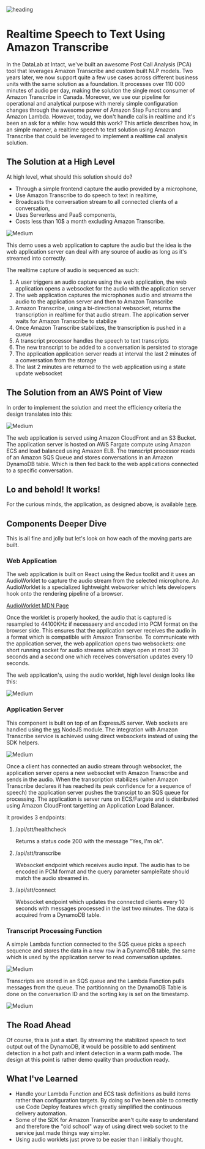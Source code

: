 ![heading](https://assets.rainmaking.cloud/images/dji_fly_20221015_142202_690_1665858145274_photo_small.png)

# Realtime Speech to Text Using Amazon Transcribe 

In the DataLab at Intact, we've built an awesome Post Call Analysis (PCA) tool that leverages Amazon Transcribe and custom built NLP models. Two years later, we now support quite a few use cases across different business units with the same solution as a foundation. It processes over 110 000 minutes of audio per day, making the solution the single most consumer of Amazon Transcribe in Canada. Moreover, we use our pipeline for operational and analytical purpose with merely simple configuration changes through the awesome power of Amazon Step Functions and Amazon Lambda. However, today, we don't handle calls in realtime and it's been an ask for a while: how would this work? This article describes how, in an simple manner, a realtime speech to text solution using Amazon Transcribe that could be leveraged to implement a realtime call analysis solution.

## The Solution at a High Level

At high level, what should this solution should do? 

- Through a simple frontend capture the audio provided by a microphone,
- Use Amazon Transcribe to do speech to text in realtime,
- Broadcasts the conversation stream to all connected clients of a conversation,
- Uses Serverless and PaaS components,
- Costs less than 10$ a month excluding Amazon Transcribe.

![Medium](https://assets.rainmaking.cloud/images/realtime-stt-highlevel-design-2.png)

This demo uses a web application to capture the audio but the idea is the web application server can deal with any source of audio as long as it's streamed into correctly.

The realtime capture of audio is sequenced as such:

1. A user triggers an audio capture using the web application, the web application opens a websocket for the audio with the application server
1. The web application captures the microphones audio and streams the audio to the application server and then to Amazon Transcribe
1. Amazon Transcribe, using a bi-directional websocket, returns the transcription in realtime for that audio stream. The application server waits for Amazon Transcribe to stabilize
1. Once Amazon Transcribe stabilizes, the transcription is pushed in a queue
1. A transcript processor handles the speech to text transcripts
1. The new transcript to be added to a conversation is persisted to storage
1. The application application server reads at interval the last 2 minutes of a conversation from the storage
1. The last 2 minutes are returned to the web application using a state update websocket

## The Solution from an AWS Point of View

In order to implement the solution and meet the efficiency criteria the design translates into this:

![Medium](https://assets.rainmaking.cloud/images/realtime-stt-highlevel-design-aws-v2.png)

The web application is served using Amazon CloudFront and an S3 Bucket. The application server is hosted on AWS Fargate compute using Amazon ECS and load balanced using Amazon ELB. The transcript processor reads of an Amazon SQS Queue and stores conversations in an Amazon DynamoDB table. Which is then fed back to the web applications connected to a specific conversation.

## Lo and behold! It works!

For the curious minds, the application, as designed above, is available [here](https://sttdemo.rainmaking.cloud/).

## Components Deeper Dive 

This is all fine and jolly but let's look on how each of the moving parts are built.

### Web Application

The web application is built on React using the Redux toolkit and it uses an AudioWorklet to capture the audio stream from the selected microphone. An AudioWorklet is a specialized lightweight webworker which lets developers hook onto the rendering pipeline of a browser. 

[AudioWorklet MDN Page](https://developer.mozilla.org/en-US/docs/Web/API/AudioWorklet)

Once the worklet is properly hooked, the audio that is captured is resampled to 44100KHz if necessaery and encoded into PCM format on the browser side. This ensures that the application server receives the audio in a format which is compatible with Amazon Transcribe. To communicate with the application server, the web application opens two websockets: one short running socket for audio streams which stays open at most 30 seconds and a second one which receives conversation updates every 10 seconds.

The web application's, using the audio worklet, high level design looks like this:

![Medium](https://assets.rainmaking.cloud/images/realtime-stt-webapp-design.png)

### Application Server

This component is built on top of an ExpressJS server. Web sockets are handled using the [ws](https://www.npmjs.com/package/ws) NodeJS module. The integration with Amazon Transcribe service is achieved using direct websockets instead of using the SDK helpers.

![Medium](https://assets.rainmaking.cloud/images/realtime-stt-webappserver-design.png)

Once a client has connected an audio stream through websocket, the application server opens a new websocket with Amazon Transcribe and sends in the audio. When the transcription stabilizes (when Amazon Transcribe declares it has reached its peak confidence for a sequence of speech) the application server pushes the transcipt to an SQS queue for processing. The application is server runs on ECS/Fargate and is distributed using Amazon CloudFront targetting an Application Load Balancer.

It provides 3 endpoints:

1. /api/stt/healthcheck

    Returns a status code 200 with the message "Yes, I'm ok".

1. /api/stt/transcribe

    Websocket endpoint which receives audio input. The audio has to be encoded in PCM format and the query parameter sampleRate should match the audio streamed in.

1. /api/stt/connect

    Websocket endpoint which updates the connected clients every 10 seconds with messages processed in the last two minutes. The data is acquired from a DynamoDB table.

### Transcript Processing Function

A simple Lambda function connected to the SQS queue picks a speech sequence and stores the data in a new row in a DynamoDB table, the same which is used by the application server to read conversation updates.

![Medium](https://assets.rainmaking.cloud/images/realtime-stt-transcriptprocessingfunction-design.png)

Transcripts are stored in an SQS queue and the Lambda Function pulls messages from the queue. The partitionning on the DynamoDB Table is done on the conversation ID and the sorting key is set on the timestamp.

![Medium](https://assets.rainmaking.cloud/images/realtime-stt-dynamodb-transcripts-table.png)

## The Road Ahead

Of course, this is just a start. By streaming the stabilized speech to text output out of the DynamoDB, it would be possible to add sentiment detection in a hot path and intent detection in a warm path mode. The design at this point is rather demo quality than production ready. 

## What I've Learned

- Handle your Lambda Function and ECS task definitions as build items rather than configuration targets. By doing so I've been able to correctly use Code Deploy features which greatly simplified the continuous delivery automation.
- Some of the SDK for Amazon Transcribe aren't quite easy to understand and therefore the "old school" way of using direct web socket to the service just made things way simpler.
- Using audio worklets just prove to be easier than I initially thought.
